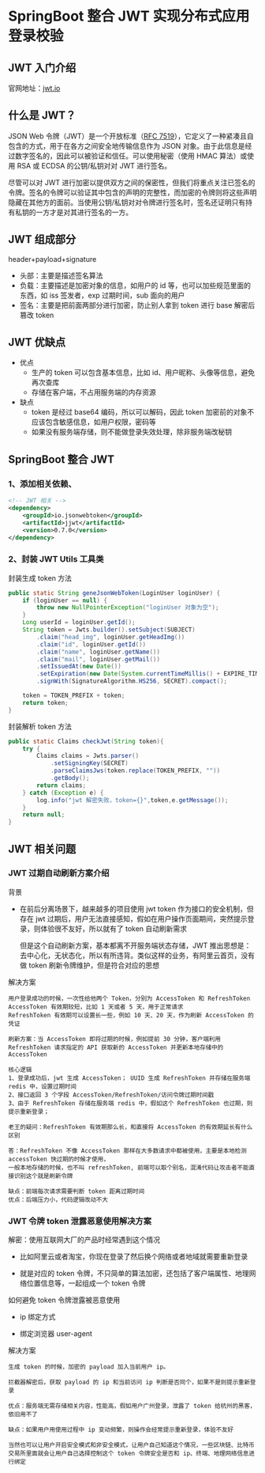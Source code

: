 # SpringBoot 整合 JWT 实现分布式应用登录校验

## JWT 入门介绍

官网地址：[jwt.io](https://jwt.io)

## 什么是 JWT？

JSON Web 令牌（JWT）是一个开放标准（[RFC 7519](https://tools.ietf.org/html/rfc7519)），它定义了一种紧凑且自包含的方式，用于在各方之间安全地传输信息作为 JSON 对象。由于此信息是经过数字签名的，因此可以被验证和信任。可以使用秘密（使用 HMAC 算法）或使用 RSA 或 ECDSA 的公钥/私钥对对 JWT 进行签名。

尽管可以对 JWT 进行加密以提供双方之间的保密性，但我们将重点关注已签名的令牌。签名的令牌可以验证其中包含的声明的完整性，而加密的令牌则将这些声明隐藏在其他方的面前。当使用公钥/私钥对对令牌进行签名时，签名还证明只有持有私钥的一方才是对其进行签名的一方。

## JWT 组成部分

header+payload+signature

- 头部：主要是描述签名算法
- 负载：主要描述是加密对象的信息，如用户的 id 等，也可以加些规范里面的东西，如 iss 签发者，exp 过期时间，sub 面向的用户
- 签名：主要是把前面两部分进行加密，防止别人拿到 token 进行 base 解密后篡改 token

## JWT 优缺点

- 优点
  - 生产的 token 可以包含基本信息，比如 id、用户昵称、头像等信息，避免再次查库
  - 存储在客户端，不占用服务端的内存资源
- 缺点
  - token 是经过 base64 编码，所以可以解码，因此 token 加密前的对象不应该包含敏感信息，如用户权限，密码等
  - 如果没有服务端存储，则不能做登录失效处理，除非服务端改秘钥

## SpringBoot 整合 JWT

### 1、添加相关依赖、

``` xml
<!-- JWT 相关 -->
<dependency>
    <groupId>io.jsonwebtoken</groupId>
    <artifactId>jjwt</artifactId>
    <version>0.7.0</version>
</dependency>
```

### 2、封装 JWT Utils 工具类

封装生成 token 方法

``` java
public static String geneJsonWebToken(LoginUser loginUser) {
    if (loginUser == null) {
        throw new NullPointerException("loginUser 对象为空");
    }
    Long userId = loginUser.getId();
    String token = Jwts.builder().setSubject(SUBJECT)
        .claim("head_img", loginUser.getHeadImg())
        .claim("id", loginUser.getId())
        .claim("name", loginUser.getName())
        .claim("mail", loginUser.getMail())
        .setIssuedAt(new Date())
        .setExpiration(new Date(System.currentTimeMillis() + EXPIRE_TIME))
        .signWith(SignatureAlgorithm.HS256, SECRET).compact();

    token = TOKEN_PREFIX + token;
    return token;
}
```

封装解析 token 方法

``` java
public static Claims checkJwt(String token){
    try {
        Claims claims = Jwts.parser()
            .setSigningKey(SECRET)
            .parseClaimsJws(token.replace(TOKEN_PREFIX, ""))
            .getBody();
        return claims;
    } catch (Exception e) {
        log.info("jwt 解密失败，token={}",token,e.getMessage());
    }
    return null;
}
```

## JWT 相关问题

### JWT 过期自动刷新方案介绍

背景

- 在前后分离场景下，越来越多的项目使用 jwt token 作为接口的安全机制，但存在 jwt 过期后，用户无法直接感知，假如在用户操作页面期间，突然提示登录，则体验很不友好，所以就有了 token 自动刷新需求

  但是这个自动刷新方案，基本都离不开服务端状态存储，JWT 推出思想是：去中心化，无状态化，所以有所违背。类似这样的业务，有阿里云首页，没有做 token 刷新令牌维护，但是符合对应的思想

解决方案

```text
用户登录成功的时候，一次性给他两个 Token，分别为 AccessToken 和 RefreshToken
AccessToken 有效期较短，比如 1 天或者 5 天，用于正常请求
RefreshToken 有效期可以设置长一些，例如 10 天、20 天，作为刷新 AccessToken 的凭证

刷新方案：当 AccessToken 即将过期的时候，例如提前 30 分钟，客户端利用 RefreshToken 请求指定的 API 获取新的 AccessToken 并更新本地存储中的 AccessToken

核心逻辑
1、登录成功后，jwt 生成 AccessToken； UUID 生成 RefreshToken 并存储在服务端 redis 中，设置过期时间
2、接口返回 3 个字段 AccessToken/RefreshToken/访问令牌过期时间戳
3、由于 RefreshToken 存储在服务端 redis 中，假如这个 RefreshToken 也过期，则提示重新登录； 

老王的疑问：RefreshToken 有效期那么长，和直接将 AccessToken 的有效期延长有什么区别

答：RefreshToken 不像 AccessToken 那样在大多数请求中都被使用，主要是本地检测 accessToken 快过期的时候才使用，
一般本地存储的时候，也不叫 refreshToken, 前端可以取个别名，混淆代码让攻击者不能直接识别这个就是刷新令牌

缺点：前端每次请求需要判断 token 距离过期时间
优点：后端压力小，代码逻辑改动不大
```

### JWT 令牌 token 泄露恶意使用解决方案

解密：使用互联网大厂的产品时经常遇到这个情况

- 比如阿里云或者淘宝，你现在登录了然后换个网络或者地域就需要重新登录

- 就是对应的 token 令牌，不只简单的算法加密，还包括了客户端属性、地理网络位置信息等，一起组成一个 token 令牌

如何避免 token 令牌泄露被恶意使用

- ip 绑定方式

- 绑定浏览器 user-agent

解决方案

```text
生成 token 的时候，加密的 payload 加入当前用户 ip。

拦截器解密后，获取 payload 的 ip 和当前访问 ip 判断是否同个，如果不是则提示重新登录

优点：服务端无需存储相关内容，性能高，假如用户广州登录，泄露了 token 给杭州的黑客，依旧用不了

缺点：如果用户用使用过程中 ip 变动频繁，则操作会经常提示重新登录，体验不友好

当然也可以让用户开启安全模式和非安全模式，让用户自己知道这个情况，一些区块链、比特币交易所里面就会让用户自己选择控制这个 token 令牌安全是否和 ip、终端、地理网络信息进行绑定
```
